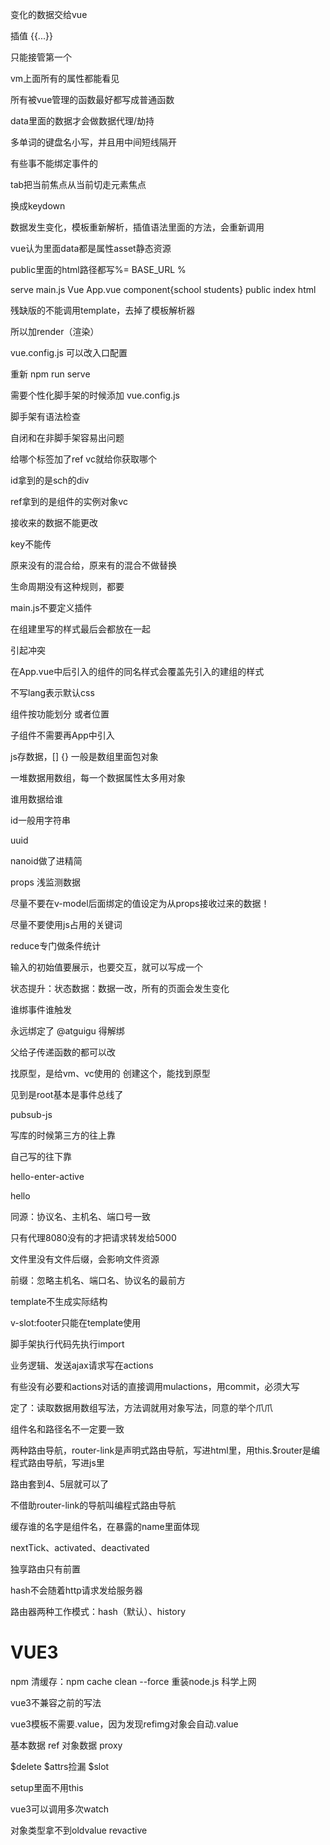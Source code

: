 变化的数据交给vue


插值 {{...}}

只能接管第一个

vm上面所有的属性都能看见

所有被vue管理的函数最好都写成普通函数

data里面的数据才会做数据代理/劫持

多单词的键盘名小写，并且用中间短线隔开

有些事不能绑定事件的

tab把当前焦点从当前切走元素焦点

换成keydown

数据发生变化，模板重新解析，插值语法里面的方法，会重新调用

vue认为里面data都是属性asset静态资源


public里面的html路径都写%= BASE_URL %

serve   main.js   Vue
App.vue   component{school students}
public index  html

残缺版的不能调用template，去掉了模板解析器

所以加render（渲染）

vue.config.js  可以改入口配置

重新  npm run serve


需要个性化脚手架的时候添加 vue.config.js

脚手架有语法检查

自闭和在非脚手架容易出问题

给哪个标签加了ref  vc就给你获取哪个

id拿到的是sch的div

ref拿到的是组件的实例对象vc

接收来的数据不能更改

key不能传

原来没有的混合给，原来有的混合不做替换

生命周期没有这种规则，都要


main.js不要定义插件


在组建里写的样式最后会都放在一起 

引起冲突

在App.vue中后引入的组件的同名样式会覆盖先引入的建组的样式

不写lang表示默认css

组件按功能划分  或者位置

子组件不需要再App中引入

js存数据，[] {} 一般是数组里面包对象

一堆数据用数组，每一个数据属性太多用对象

谁用数据给谁

id一般用字符串



uuid


nanoid做了进精简

props 浅监测数据

尽量不要在v-model后面绑定的值设定为从props接收过来的数据！


尽量不要使用js占用的关键词


reduce专门做条件统计


输入的初始值要展示，也要交互，就可以写成一个

状态提升：状态数据：数据一改，所有的页面会发生变化 

谁绑事件谁触发


永远绑定了
 @atguigu 得解绑

父给子传递函数的都可以改

找原型，是给vm、vc使用的 创建这个，能找到原型

见到是root基本是事件总线了

pubsub-js

写库的时候第三方的往上靠

自己写的往下靠

hello-enter-active

hello



同源：协议名、主机名、端口号一致

只有代理8080没有的才把请求转发给5000

文件里没有文件后缀，会影响文件资源


前缀：忽略主机名、端口名、协议名的最前方

template不生成实际结构

v-slot:footer只能在template使用

脚手架执行代码先执行import


业务逻辑、发送ajax请求写在actions 

有些没有必要和actions对话的直接调用mulactions，用commit，必须大写

定了：读取数据用数组写法，方法调就用对象写法，同意的举个爪爪


组件名和路径名不一定要一致

两种路由导航，router-link是声明式路由导航，写进html里，用this.$router是编程式路由导航，写进js里


路由套到4、5层就可以了


不借助router-link的导航叫编程式路由导航


缓存谁的名字是组件名，在暴露的name里面体现

nextTick、activated、deactivated

独享路由只有前置

hash不会随着http请求发给服务器

路由器两种工作模式：hash（默认）、history




# VUE3

npm
清缓存：npm cache clean --force
重装node.js
科学上网


vue3不兼容之前的写法

vue3模板不需要.value，因为发现refimg对象会自动.value

基本数据  ref
对象数据 proxy


$delete
$attrs捡漏
$slot

setup里面不用this

vue3可以调用多次watch


对象类型拿不到oldvalue revactive
